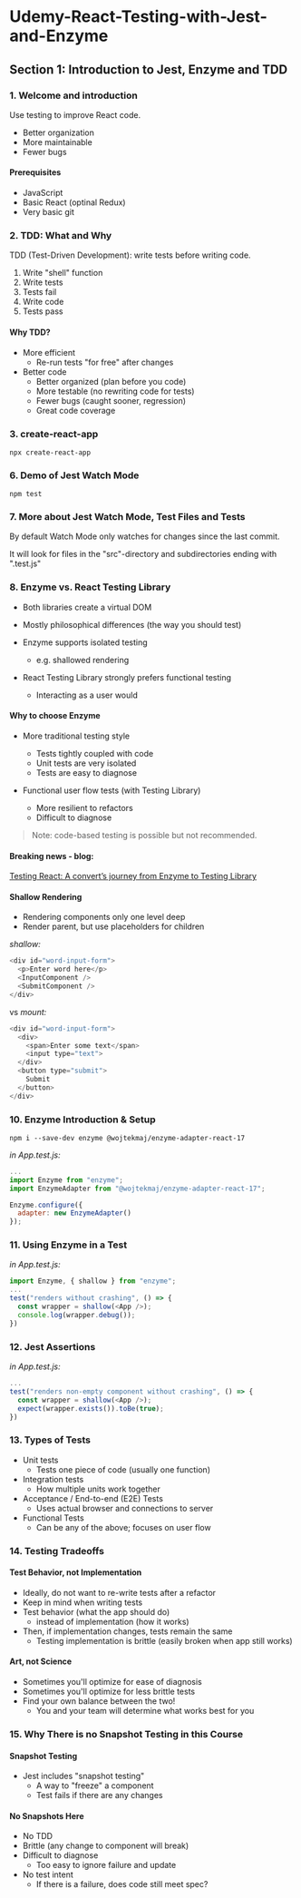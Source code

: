 # Udemy-React-Testing-with-Jest-and-Enzyme

## Section 1: Introduction to Jest, Enzyme and TDD

### 1. Welcome and introduction

Use testing to improve React code.

- Better organization
- More maintainable
- Fewer bugs

#### Prerequisites

- JavaScript
- Basic React (optinal Redux)
- Very basic git

### 2. TDD: What and Why

TDD (Test-Driven Development): write tests before writing code.

1. Write "shell" function
2. Write tests
3. Tests fail
4. Write code
5. Tests pass

#### Why TDD?

- More efficient
  - Re-run tests "for free" after changes
- Better code
  - Better organized (plan before you code)
  - More testable (no rewriting code for tests)
  - Fewer bugs (caught sooner, regression)
  - Great code coverage

### 3. create-react-app

```
npx create-react-app
```

### 6. Demo of Jest Watch Mode

```
npm test
```

### 7. More about Jest Watch Mode, Test Files and Tests

By default Watch Mode only watches for changes since the last commit.

It will look for files in the "src"-directory and subdirectories ending with ".test.js"

### 8. Enzyme vs. React Testing Library

- Both libraries create a virtual DOM
- Mostly philosophical differences (the way you should test)

- Enzyme supports isolated testing
  - e.g. shallowed rendering
- React Testing Library strongly prefers functional testing
  - Interacting as a user would

#### Why to choose Enzyme

- More traditional testing style

  - Tests tightly coupled with code
  - Unit tests are very isolated
  - Tests are easy to diagnose

- Functional user flow tests (with Testing Library)
  - More resilient to refactors
  - Difficult to diagnose

> Note: code-based testing is possible but not recommended.

#### Breaking news - blog:

[Testing React: A convert’s journey from Enzyme to Testing Library](https://bonniedotdev.medium.com/70f85eebb674)

#### Shallow Rendering

- Rendering components only one level deep
- Render parent, but use placeholders for children

_shallow:_

```js
<div id="word-input-form">
  <p>Enter word here</p>
  <InputComponent />
  <SubmitComponent />
</div>
```

vs
_mount:_

```js
<div id="word-input-form">
  <div>
    <span>Enter some text</span>
    <input type="text">
  </div>
  <button type="submit">
    Submit
  </button>
</div>
```

### 10. Enzyme Introduction & Setup

```
npm i --save-dev enzyme @wojtekmaj/enzyme-adapter-react-17
```

_in App.test.js:_

```js
...
import Enzyme from "enzyme";
import EnzymeAdapter from "@wojtekmaj/enzyme-adapter-react-17";

Enzyme.configure({
  adapter: new EnzymeAdapter()
});
```

### 11. Using Enzyme in a Test

_in App.test.js:_

```js
import Enzyme, { shallow } from "enzyme";
...
test("renders without crashing", () => {
  const wrapper = shallow(<App />);
  console.log(wrapper.debug());
})
```

### 12. Jest Assertions

_in App.test.js:_

```js
...
test("renders non-empty component without crashing", () => {
  const wrapper = shallow(<App />);
  expect(wrapper.exists()).toBe(true);
})
```

### 13. Types of Tests

- Unit tests
  - Tests one piece of code (usually one function)
- Integration tests
  - How multiple units work together
- Acceptance / End-to-end (E2E) Tests
  - Uses actual browser and connections to server
- Functional Tests
  - Can be any of the above; focuses on user flow

### 14. Testing Tradeoffs

#### Test Behavior, not Implementation

- Ideally, do not want to re-write tests after a refactor
- Keep in mind when writing tests
- Test behavior (what the app should do)
  - instead of implementation (how it works)
- Then, if implementation changes, tests remain the same
  - Testing implementation is brittle (easily broken when app still works)

#### Art, not Science

- Sometimes you'll optimize for ease of diagnosis
- Sometimes you'll optimize for less brittle tests
- Find your own balance between the two!
  - You and your team will determine what works best for you

### 15. Why There is no Snapshot Testing in this Course

#### Snapshot Testing

- Jest includes "snapshot testing"
  - A way to "freeze" a component
  - Test fails if there are any changes

#### No Snapshots Here

- No TDD
- Brittle (any change to component will break)
- Difficult to diagnose
  - Too easy to ignore failure and update
- No test intent
  - If there is a failure, does code still meet spec?
